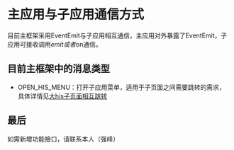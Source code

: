 # 主应用与子应用通信方式

目前主框架采用EventEmit与子应用相互通信，主应用对外暴露了EventEmit，子应用可接收调用$emit或者$on通信。

## 目前主框架中的消息类型

- OPEN_HIS_MENU：打开子应用菜单，适用于子页面之间需要跳转的需求，具体详情见<a href="/his-doc/api/按功能分类/大his子页面相互跳转.html">大his子页面相互跳转</a>


## 最后

 如需新增功能接口，请联系本人（强峰）